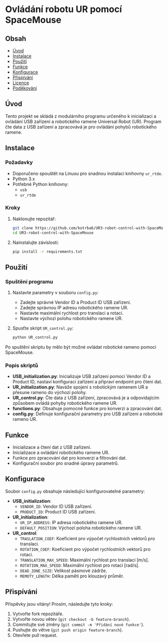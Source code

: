 # Ovládání robotu UR pomocí SpaceMouse

## Obsah
- [Úvod](#úvod)
- [Instalace](#instalace)
- [Použití](#použití)
- [Funkce](#funkce)
- [Konfigurace](#konfigurace)
- [Přispívání](#přispívání)
- [Licence](#licence)
- [Poděkování](#poděkování)

## Úvod
Tento projekt se skládá z modulárního programu určeného k inicializaci a ovládání USB zařízení a robotického ramene Universal Robot (UR). Program čte data z USB zařízení a zpracovává je pro ovládání pohybů robotického ramene.

## Instalace
### Požadavky
- Doporučeno spouštět na Linuxu pro snadnou instalaci knihovny `ur_rtde`.
- Python 3.x
- Potřebné Python knihovny:
  - `usb`
  - `ur_rtde`

### Kroky
1. Naklonujte repozitář:
    ```bash
    git clone https://github.com/kotrba6/UR3-robot-control-with-SpaceMouse.git
    cd UR3-robot-control-with-SpaceMouse
    ```
2. Nainstalujte závislosti:
    ```bash
    pip install -r requirements.txt
    ```

## Použití
### Spuštění programu
1. Nastavte parametry v souboru `config.py`:
   - Zadejte správné Vendor ID a Product ID USB zařízení.
   - Zadejte správnou IP adresu robotického ramene UR.
   - Nastavte maximální rychlost pro translaci a rotaci.
   - Nastavte výchozí polohu robotického ramene UR.

2. Spusťte skript `UR_control.py`:
    ```bash
    python UR_control.py
    ```

Po spuštění skriptu by mělo být možné ovládat robotické rameno pomocí SpaceMouse.

### Popis skriptů
- **USB_initialization.py**: Inicializuje USB zařízení pomocí Vendor ID a Product ID, nastaví konfiguraci zařízení a připraví endpoint pro čtení dat.
- **UR_initialization.py**: Naváže spojení s robotickým ramenem UR a přesune rameno do výchozí polohy.
- **UR_control.py**: Čte data z USB zařízení, zpracovává je a odpovídajícím způsobem ovládá pohyby robotického ramene UR.
- **functions.py**: Obsahuje pomocné funkce pro konverzi a zpracování dat.
- **config.py**: Definuje konfigurační parametry pro USB zařízení a robotické rameno UR.

## Funkce
- Inicializace a čtení dat z USB zařízení.
- Inicializace a ovládání robotického ramene UR.
- Funkce pro zpracování dat pro konverzi a filtrování dat.
- Konfigurační soubor pro snadné úpravy parametrů.

## Konfigurace
Soubor `config.py` obsahuje následující konfigurovatelné parametry:
- **USB_initialization**:
  - `VENDOR_ID`: Vendor ID USB zařízení.
  - `PRODUCT_ID`: Product ID USB zařízení.
- **UR_initialization**:
  - `UR_IP_ADDRESS`: IP adresa robotického ramene UR.
  - `DEFAULT_POSITION`: Výchozí poloha robotického ramene UR.
- **UR_control**:
  - `TRASLATION_COEF`: Koeficient pro výpočet rychlostních vektorů pro translaci.
  - `ROTATION_COEF`: Koeficient pro výpočet rychlostních vektorů pro rotaci.
  - `TRANSLATION_MAX_SPEED`: Maximální rychlost pro translaci [m/s].
  - `ROTATION_MAX_SPEED`: Maximální rychlost pro rotaci [rad/s].
  - `DEAD_ZONE_SIZE`: Velikost pásmové zádrže.
  - `MEMOTY_LENGTH`: Délka paměti pro klouzavý průměr.

## Přispívání
Příspěvky jsou vítány! Prosím, následujte tyto kroky:
1. Vytvořte fork repozitáře.
2. Vytvořte novou větev (`git checkout -b feature-branch`).
3. Commitujte své změny (`git commit -m 'Přidání nové funkce'`).
4. Pushujte do větve (`git push origin feature-branch`).
5. Otevřete pull request.


